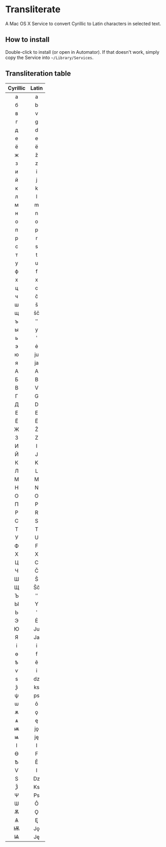 # Transliterate

A Mac OS X Service to convert Cyrillic to Latin characters in selected text.


## How to install

Double-click to install (or open in Automator). If that doesn't work, simply copy the Service into `~/Library/Services`.

## Transliteration table

| Cyrillic | Latin |
| :---: | :---: |
| а | a |
| б | b |
| в | v |
| г | g |
| д | d |
| е | e |
| ё | ë |
| ж | ž |
| з | z |
| и | i |
| й | j |
| к | k |
| л | l |
| м | m |
| н | n |
| о | o |
| п | p |
| р | r |
| с | s |
| т | t |
| у | u |
| ф | f |
| х | x |
| ц | c |
| ч | č |
| ш | š |
| щ | šč |
| ъ | ʺ |
| ы | y |
| ь | ʹ |
| э | ė |
| ю | ju |
| я | ja |
| А | A |
| Б | B |
| В | V |
| Г | G |
| Д | D |
| Е | E |
| Ё | Ë |
| Ж | Ž |
| З | Z |
| И | I |
| Й | J |
| К | K |
| Л | L |
| М | M |
| Н | N |
| О | O |
| П | P |
| Р | R |
| С | S |
| Т | T |
| У | U |
| Ф | F |
| Х | X |
| Ц | C |
| Ч | Č |
| Ш | Š |
| Щ | Šč |
| Ъ | ʺ |
| Ы | Y |
| Ь | ʹ |
| Э | Ė |
| Ю | Ju |
| Я | Ja |
| і | i |
| ѳ | f |
| ѣ | ě |
| ѵ | i |
| ѕ | dz |
| ѯ | ks |
| ѱ | ps |
| ѡ | ô |
| ѫ | ǫ |
| ѧ | ę |
| ѭ | jǫ |
| ѩ | ję |
| І | I |
| Ѳ | F |
| Ѣ | Ě |
| Ѵ | I |
| Ѕ | Dz |
| Ѯ | Ks |
| Ѱ | Ps |
| Ѡ | Ô |
| Ѫ | Ǫ |
| Ѧ | Ę |
| Ѭ | Jǫ |
| Ѩ | Ję |